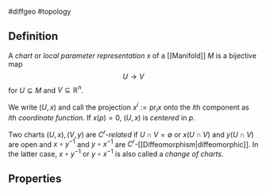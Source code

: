 #diffgeo #topology

## Definition

A *chart* or *local parameter representation* $x$ of a [[Manifold]] $M$ is a bijective map 
$$
 U \to V
$$
for $U \subseteq M$ and $V \subseteq \mathbb{R}^n$.

We write $(U, x)$ and call the projection $x^i := \mathrm{pr}_i x$ onto the $i$th component as $i$th *coordinate function*.
If $x(p) = 0$, $(U, x)$ is *centered* in $p$.

Two charts $(U, x), (V,y)$ are $C^r$-*related* if $U \cap V = \emptyset$ or $x(U \cap V)$ and $y(U \cap V)$ are open and $x \circ y^{-1}$ and $y \circ x^{-1}$ are $C^r$-[[Diffeomorphism|diffeomorphic]].
In the latter case, $x \circ y^{-1}$ or $y \circ x^{-1}$ is also called a *change of charts*.

## Properties
